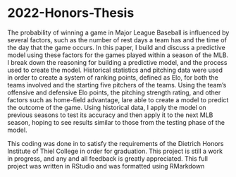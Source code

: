 # 2022-Honors-Thesis

The probability of winning a game in Major League Baseball is influenced by several factors, such as the number of rest days a team has and the time of the day that the game occurs. In this paper, I build and discuss a predictive model using these factors for the games played within a season of the MLB. I break down the reasoning for building a predictive model, and the process used to create the model. Historical statistics and pitching data were used in order to create a system of ranking points, defined as Elo, for both the teams involved and the starting five pitchers of the teams. Using the team’s offensive and defensive Elo points, the pitching strength rating, and other factors such as home-field advantage, Iare able to create a model to predict the outcome of the game. Using historical data, I apply the model on previous seasons to test its accuracy and then apply it to the next MLB season, hoping to see results similar to those from the testing phase of the model. 

This coding was done in to satisfy the requirements of the Dietrich Honors Institute of Thiel College in order for graduation. This project is still a work in progress, and any and all feedback is greatly appreciated. This full project was written in RStudio and was formatted using RMarkdown
